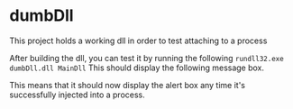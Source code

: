 # dumbDll
This project holds a working dll in order to test attaching to a process

After building the dll, you can test it by running the following
```rundll32.exe dumbDll.dll MainDll```
This should display the following message box.

This means that it should now display the alert box any time it's successfully injected into a process.
